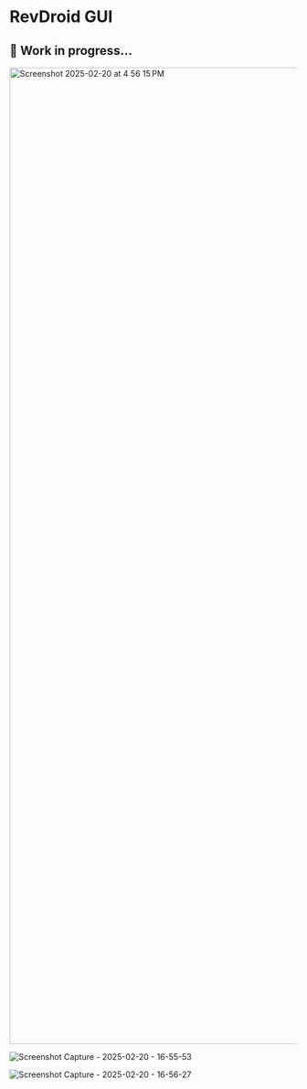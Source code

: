 # RevDroid GUI

## 🚀 Work in progress...

<img width="1710" alt="Screenshot 2025-02-20 at 4 56 15 PM" src="https://github.com/user-attachments/assets/c7e80623-b1e3-4aca-97f4-08b481fd083a" />

![Screenshot Capture - 2025-02-20 - 16-55-53](https://github.com/user-attachments/assets/079271ca-8221-4601-a6ff-047ae1349a18)

![Screenshot Capture - 2025-02-20 - 16-56-27](https://github.com/user-attachments/assets/ebe52482-f29b-4e17-82fe-517ab9efd7e6)
